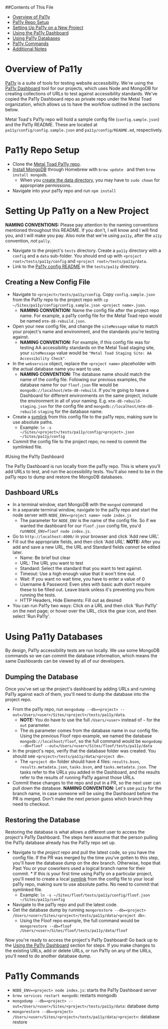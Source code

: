 ##Contents of This File
* [Overview of Pa11y](#overview-of-pa11y)
* [Pa11y Repo Setup](#pa11y-repo-setup)
* [Setting Up Pa11y on a New Project](#setting-up-pa11y-on-a-new-project)
* [Using the Pa11y Dashboard](#using-the-pa11y-dashboard)
* [Using Pa11y Databases](#using-pa11y-databases)
* [Pa11y Commands](#pa11y-commands)
* [Additional Notes](#additional-notes)

# Overview of Pa11y

[Pa11y](http://pa11y.org) is a suite of tools for testing website accessibility. We're using the [Pa11y Dashboard](https://github.com/pa11y/dashboard) tool for our projects, which uses Node and MongoDB for creating collections of URLs to test against accessibility standards. We've copied the Pa11y Dashboard repo as private repo under the Metal Toad organization, which allows us to have the workflow outlined in the sections below.

Metal Toad's Pa11y repo will hold a sample config file (`config.sample.json`) and the Pa11y README. These are located at `pa11y/config/config.sample.json` and `pa11y/config/README.md`, respectively.

# Pa11y Repo Setup

* Clone the [Metal Toad Pa11y repo](https://github.com/metaltoad/pa11y).
* [Install MongoDB](https://docs.mongodb.com/manual/tutorial/install-mongodb-on-os-x/) through Homebrew with `brew update ` and then `brew install mongodb`.
  * When you [create the data directory](https://docs.mongodb.com/manual/tutorial/install-mongodb-on-os-x/#run-mongodb), you may have to `sudo chown` for appropriate permissions.
* Navigate into your pa11y repo and run `npm install`

# Setting Up Pa11y on a New Project

**NAMING CONVENTIONS:** Please pay attention to the naming conventions mentioned throughout this README. If you don't, I will know and I will find you, and I will make you pay. Also note that we're using `pa11y`, after the `a11y` convention, *not* `pally`.

* Navigate to the project's `tests` directory. Create a `pa11y` directory with a `config` and a `data` sub-folder. You should end up with `<project root>/tests/pa11y/config` and `<project root>/tests/pa11y/data`.
* Link to the [Pa11y config README](https://github.com/metaltoad/pa11y/blob/master/config/README.md) in the `tests/pa11y` directory.

## Creating a New Config File

* Navigate to `<project>/tests/pa11y/config`. Copy `config.sample.json` from the Pa11y repo to the project repo with `cp ~/Sites/pa11y/config/config.sample.json <project name>.json`.
    * **NAMING CONVENTION:** Name the config file after the project repo name. For example, a pa11y config file for the Metal Toad repo would be named `mtm-d8-rebuild.json`.
* Open your new config file, and change the `siteMessage` value to match your project's name and environment, and the standards you're testing against.
    * **NAMING CONVENTION:** For example, if this config file was for testing AA accessibility standards on the Metal Toad staging site, your `siteMessage` value would be `"Metal Toad Staging Site: AA Accessibility Check"`.
* In the `webservice` object, replace the `<project name>` placeholder with the actual database name you want to use.
    * **NAMING CONVENTION:** The database name should match the name of the config file. Following our previous examples, the database name for our `floof.json` file would be `mongodb://localhost/mtm-d8-rebuild`. If you're going to have a Dashboard for different environments on the same project, include the environment in all of your naming. E.g. `mtm-d8-rebuild-staging.json` for the config file and `mongodb://localhost/mtm-d8-rebuild-staging` for the database name.
* Create a [symlink](http://apple.stackexchange.com/questions/115646/how-can-i-create-a-symbolic-link-in-terminal) from this config file to the pa11y repo, making sure to use absolute paths.
    * Example: `ln -s ~/Sites/<project>/tests/pa11y/config/<project>.json ~/Sites/pa11y/config`
* Commit the config file to the project repo; no need to commit the symlinked file.

#Using the Pa11y Dashboard

The Pa11y Dashboard is run locally from the pa11y repo. This is where you'll add URLs to test, and run the accessibility tests. You'll also need to be in the pa11y repo to dump and restore the MongoDB databases.

## Dashboard URLs

* In a terminal window, start MongoDB with the `mongod` command
* In a separate terminal window, navigate to the pa11y repo and start the node server with `NODE_ENV=<project name> node index.js`
    * The parameter for `NODE_ENV` is the name of the config file. So if we wanted the dashboard for our `floof.json` config file, you'd run`NODE_ENV=floof node index.js`.
* Go to `http://localhost:4000/` in your browser and click 'Add new URL'.
* Fill out the appropriate fields, and then click 'Add URL'. **NOTE:** After you add and save a new URL, the URL and Standard fields *cannot* be edited later.
    * Name: Be brief but clear
    * URL: The URL you want to test
    * Standard: Select the standard that you want to test against.
    * Timeout: Use a high enough value that it won't time out.
    * Wait: If you want no wait time, you have to enter a value of 0
    * Username & Password: Even sites with basic auth don't require these to be filled out. Leave blank unless it's preventing you from running the tests.
    * HTTP Headers, Hide Elements: Fill out as desired
* You can run Pa11y two ways: Click on a URL and then click 'Run Pa11y' on the next page; or hover over the URL, click the gear icon, and then select 'Run Pa11y'.

# Using Pa11y Databases

By design, Pa11y accessibility tests are run locally. We use some MongoDB commands so we can commit the database information, which means the same Dashboards can be viewed by all of our developers.

## Dumping the Database

Once you've set up the project's dashboard by adding URLs and running Pa11y against each of them, you'll need to dump the database into the project repo.
* From the pa11y repo, run `mongodump --db=<project> --out=/Users/<user>/Sites/<project>/tests/pa11y/data`.
    * **NOTE:** You do have to use the full `/Users/<user>` instead of `~` for the `out` parameter.
    * The `db` parameter comes from the database name in our config file. Using the previous Floof repo example, we named the database `mongodb://localhost/floof`, so the full command would be `mongodump --db=floof --out=/Users/<user>/Sites/floof/tests/pa11y/data`
* In the project's repo, verify that the database folder was created. You should see `<project>/tests/pa11y/data/<project db>`.
    * The `<project db>` folder should have 4 files: `results.bson`, `results.metadata.json`, `tasks.bson`, and `tasks.metadata.json`. The tasks refer to the URLs you added in the Dashboard, and the results refer to the results of running Pa11y against those URLs.
* Commit these changes to the repo and put in a PR, so the next user can pull down the database. **NAMING CONVENTION:** Let's use `pa11y` for the branch name, in case someone will be using the Dashboard before the PR is merged. Don't make the next person guess which branch they need to checkout.

## Restoring the Database

Restoring the database is what allows a different user to access the project's Pa11y Dashboard. The steps here assume that the person pulling the Pa11y database already has the Pa11y repo set up.

* Navigate to the *project repo* and pull the latest code, so you have the config file. If the PR was merged by the time you've gotten to this step, you'll have the database dump on the dev branch. Otherwise, hope that Past You or your coworkers used a logical branch name for their commit.
        * If this is your first time using Pa11y on a particular project, you'll need to create a local [symlink](http://apple.stackexchange.com/questions/115646/how-can-i-create-a-symbolic-link-in-terminal) from the config file to your local pa11y repo, making sure to use absolute paths. No need to commit that symlinked file.
    * Example: `ln -s ~/Sites/floof/tests/pa11y/config/floof.json ~/Sites/pa11y/config`
* Navigate to the pa11y repo and pull the latest code.
* Get the database dump by running `mongorestore --db=<project> /Users/<user>/Sites/<project>/tests/pa11y/data/<project db>`.
    * Using the Floof repo example, the full command would be `mongorestore --db=floof /Users/<user>/Sites/floof/tests/pa11y/data/floof`

Now you're ready to access the project's Pa11y Dashboard! Go back up to the [Using the Pa11y Dashboard](#using-the-pa11y-dashboard) section for steps. If you make changes to the existing URLs, add or delete URLs, or run Pa11y on any of the URLs, you'll need to do another database dump.

# Pa11y Commands

* `NODE_ENV=<project> node index.js`: starts the Pa11y Dashboard server
* `brew services restart mongodb`: restarts mongodb
* `mongodump --db=<project> --out=/Users/<user>/Sites/<project>/tests/pa11y/data`: database dump
* `mongorestore --db=<project> /Users/<user>/Sites/<project>/tests/pa11y/data/<project>`: database restore

